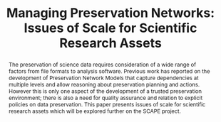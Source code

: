 ---
abstract: The preservation of science data requires consideration of a wide range
  of factors from file formats to analysis software. Previous work has reported on
  the development of Preservation Network Models that capture dependencies at multiple
  levels and allow reasoning about preservation planning and actions. However this
  is only one aspect of the development of a trusted preservation environment; there
  is also a need for quality assurance and relation to explicit policies on data preservation.
  This paper presents issues of scale for scientific research assets which will be
  explored further on the SCAPE project.
creators:
- Conway, Esther
- Shaon, Arif
- Matthews, Brian
- Lambert, Simon
date: null
document_url: https://services.phaidra.univie.ac.at/api/object/o:294274/download
grand_parent: iPRES
institutions: []
keywords:
- singapore
- digital preservation
- scientific data
- preservation network models
landing_page_url: https://phaidra.univie.ac.at/o:294274
language: eng
layout: publication
license: CC BY-SA 3.0 AT
notes_url: null
parent: iPRES 2011
presentation_url: null
publication_type: paper
size: 477144
source_name: iPRES
title: 'Managing Preservation Networks: Issues of Scale for Scientific Research Assets'
year: 2011
---